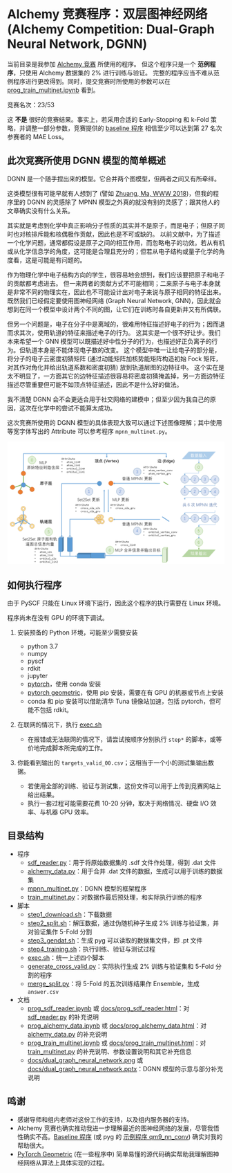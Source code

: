 # Alchemy 竞赛程序：双层图神经网络 (Alchemy Competition: Dual-Graph Neural Network, DGNN)

当前目录是我参加 [Alchemy 竞赛](https://alchemy.tencent.com/) 所使用的程序。
但这个程序只是一个 **范例程序**，只使用 Alchemy 数据集的 2% 进行训练与验证。
完整的程序应当不难从范例程序进行更改得到。同时，提交竞赛时所使用的参数可以在 [prog_train_multinet.ipynb](prog_train_multinet.ipynb) 看到。

竞赛名次：23/53

这 **不是** 很好的竞赛结果。事实上，若采用合适的 Early-Stopping 和 k-Fold 策略，并调整一部分参数，竞赛提供的 [baseline 程序](https://github.com/tencent-alchemy/Alchemy/blob/master/pyg/mpnn.py) 相信至少可以达到第 27 名次参赛者的 MAE Loss。

## 此次竞赛所使用 DGNN 模型的简单概述

DGNN 是一个随手捏出来的模型。它合并两个图模型，但两者之间又有所牵绊。

这类模型很有可能早就有人想到了 (譬如 [Zhuang, Ma, WWW 2018](https://dl.acm.org/citation.cfm?id=3186116))，但我的程序里的 DGNN 的灵感除了 MPNN 模型之外真的就没有别的灵感了；跟其他人的文章确实没有什么关系。

其实就是考虑到化学中真正影响分子性质的其实并不是原子，而是电子；但原子同时也对核排斥能和核偶极作贡献，因此也是不可或缺的。
以前文献中，为了描述一个化学问题，通常都假设是原子之间的相互作用，而忽略电子的功效。若从有机或从化学信息学的角度，这可能是合理且充分的；但若从电子结构或量子化学的角度看，这是可能是有问题的。

作为物理化学中电子结构方向的学生，很容易地会想到，我们应该要把原子和电子的贡献都考虑进去。
但一来两者的贡献方式不可能相同；二来原子与电子本身就是非常不同的物理实在，因此也不可能设计出对电子来说与原子相同的特征出来。
既然我们已经假定要使用图神经网络 (Graph Neural Network, GNN)，因此就会想到在同一个模型中设计两个不同的图，让它们在训练时各自更新并又有所偶联。

但另一个问题是，电子在分子中是离域的，很难用特征描述好电子的行为；因而退而求其次，使用轨道的特征来描述电子的行为。
这其实是一个很不好让步。我们本来希望一个 GNN 模型可以既描述好中性分子的行为，也描述好正负离子的行为。但轨道本身是不能体现电子数的改变。
这个模型中唯一让给电子的部分是，将分子的电子云密度初猜矩阵 (通过动能矩阵加核势能矩阵构造初始 Fock 矩阵，对其作对角化并给出轨道系数和密度初猜) 放到轨道层图的边特征中。
这个实在是太不明显了，一方面其它的边特征描述很容易将密度初猜掩盖掉，另一方面边特征描述尽管重要但可能不如顶点特征描述，因此不是什么好的做法。

我不清楚 DGNN 会不会更适合用于社交网络的建模中；但至少因为我自己的原因，这次在化学中的尝试不能算太成功。

这次竞赛所使用的 DGNN 模型的具体表现大致可以通过下述图像理解；其中使用等宽字体写出的 Attribute 可以参考程序 `mpnn_multinet.py`。

![DGNN 示意图](docs/dual_graph_neural_network.png)

## 如何执行程序

由于 PySCF 只能在 Linux 环境下运行，因此这个程序的执行需要在 Linux 环境。

程序尚未在没有 GPU 的环境下调试。

1. 安装预备的 Python 环境，可能至少需要安装
    - python 3.7
    - numpy
    - pyscf
    - rdkit
    - jupyter
    - [pytorch](https://pytorch.org/)，使用 conda 安装
    - [pytorch geometric](https://pytorch-geometric.readthedocs.io/en/latest/notes/installation.html)，使用 pip 安装，需要在有 GPU 的机器或节点上安装
    - conda 和 pip 安装可以借助清华 Tuna 镜像站加速，包括 pytorch，但可能不包括 rdkit。

2. 在联网的情况下，执行 [exec.sh](exec.sh)
    - 在报错或无法联网的情况下，请尝试按顺序分别执行 `step*` 的脚本，或等价地完成脚本所完成的工作。

3. 你能看到输出的 `targets_valid_00.csv`；这相当于一个小的测试集输出数据。
    - 若使用全部的训练、验证与测试集，这份文件可以用于上传到竞赛网站上给出结果。
    - 执行一套过程可能需要花费 10-20 分钟，取决于网络情况、硬盘 I/O 效率、与机器 GPU 效率。

## 目录结构

- 程序
    - [sdf_reader.py](sdf_reader.py)：用于将原始数据集的 .sdf 文件作处理，得到 .dat 文件
    - [alchemy_data.py](alchemy_data.py)：用于合并 .dat 文件的数据，生成可以用于训练的数据集
    - [mpnn_multinet.py](mpnn_multinet.py)：DGNN 模型的框架程序
    - [train_multinet.py](train_multinet.py)：对数据作最后预处理，和实际执行训练的程序
- 脚本
    - [step1_download.sh](step1_download.sh)：下载数据
    - [step2_split.sh](step2_split.sh)：解压数据，通过伪随机种子生成 2% 训练与验证集，并对验证集作 5-Fold 分割
    - [step3_gendat.sh](step3_gendat.sh)：生成 pyg 可以读取的数据集文件，即 .pt 文件
    - [step4_training.sh](step4_training.sh)：执行训练、验证与测试过程
    - [exec.sh](exec.sh)：统一上述四个脚本
    - [generate_cross_valid.py](generate_cross_valid.py)：实际执行生成 2% 训练与验证集和 5-Fold 分割的程序
    - [merge_split.py](merge_split.py)：将 5-Fold 的五次训练结果作 Ensemble，生成 `answer.csv`
- 文档
    - [prog_sdf_reader.ipynb](prog_sdf_reader.ipynb) 或 [docs/prog_sdf_reader.html](docs/prog_sdf_reader.html)：对 [sdf_reader.py](sdf_reader.py) 的补充说明
    - [prog_alchemy_data.ipynb](prog_alchemy_data.ipynb) 或 [docs/prog_alchemy_data.html](docs/prog_alchemy_data.html)：对 [alchemy_data.py](alchemy_data.py) 的补充说明
    - [prog_train_multinet.ipynb](prog_train_multinet.ipynb) 或 [docs/prog_train_multinet.html](docs/prog_train_multinet.html)：对 [train_multinet.py](train_multinet.py) 的补充说明、参数设置说明和其它补充信息
    - [docs/dual_graph_neural_network.png](docs/dual_graph_neural_network.png) 或 [docs/dual_graph_neural_network.pptx](docs/dual_graph_neural_network.pptx)：DGNN 模型的示意与部分补充说明

## 鸣谢

- 感谢导师和组内老师对这份工作的支持，以及组内服务器的支持。
- Alchemy 竞赛也确实推动我进一步理解最近的图神经网络的发展，尽管我悟性确实不高。[Baseline 程序](https://github.com/tencent-alchemy/Alchemy/blob/master/pyg/mpnn.py) (或 pyg 的 [示例程序 qm9_nn_conv](https://github.com/rusty1s/pytorch_geometric/blob/master/examples/qm9_nn_conv.py)) 确实对我的帮助很大。
- [PyTorch Geometric](https://github.com/rusty1s/pytorch_geometric) (在一些程序中) 简单易懂的源代码确实帮助我理解图神经网络从算法上具体实现的过程。
